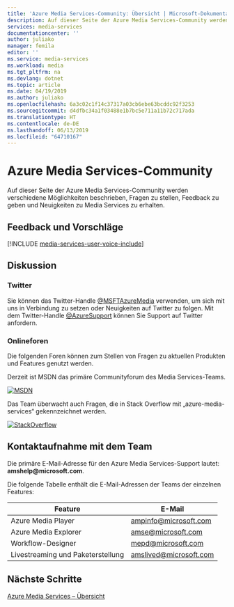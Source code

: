 ```yaml
---
title: 'Azure Media Services-Community: Übersicht | Microsoft-Dokumentation'
description: Auf dieser Seite der Azure Media Services-Community werden verschiedene Möglichkeiten beschrieben, Fragen zu stellen, Feedback zu geben und Neuigkeiten zu Media Services zu erhalten.
services: media-services
documentationcenter: ''
author: juliako
manager: femila
editor: ''
ms.service: media-services
ms.workload: media
ms.tgt_pltfrm: na
ms.devlang: dotnet
ms.topic: article
ms.date: 04/19/2019
ms.author: juliako
ms.openlocfilehash: 6a3c02c1f14c37317a03cb6ebe63bcddc92f3253
ms.sourcegitcommit: d4dfbc34a1f03488e1b7bc5e711a11b72c717ada
ms.translationtype: HT
ms.contentlocale: de-DE
ms.lasthandoff: 06/13/2019
ms.locfileid: "64710167"
---
```

# <a name="azure-media-services-community"></a>Azure Media Services-Community  

Auf dieser Seite der Azure Media Services-Community werden verschiedene Möglichkeiten beschrieben, Fragen zu stellen, Feedback zu geben und Neuigkeiten zu Media Services zu erhalten.

## <a name="provide-feedback-and-make-suggestions"></a>Feedback und Vorschläge

[!INCLUDE [media-services-user-voice-include](../../../includes/media-services-user-voice-include.md)]

## <a name="discussion"></a>Diskussion

### <a name="twitter"></a>Twitter

Sie können das Twitter-Handle [@MSFTAzureMedia](https://twitter.com/MSFTAzureMedia) verwenden, um sich mit uns in Verbindung zu setzen oder Neuigkeiten auf Twitter zu folgen. Mit dem Twitter-Handle [@AzureSupport](https://twitter.com/azuresupport) können Sie Support auf Twitter anfordern.  

### <a name="online-forums"></a>Onlineforen

Die folgenden Foren können zum Stellen von Fragen zu aktuellen Produkten und Features genutzt werden.

Derzeit ist MSDN das primäre Communityforum des Media Services-Teams.

[![MSDN](./media/media-services-community/msdn.png)](https://social.msdn.microsoft.com/forums/azure/home?forum=MediaServices) 

Das Team überwacht auch Fragen, die in Stack Overflow mit „azure-media-services“ gekennzeichnet werden.

[![StackOverflow](./media/media-services-community/stack-overflow.png)](https://stackoverflow.com/questions/tagged/azure-media-services) 

## <a name="contact-the-team"></a>Kontaktaufnahme mit dem Team

Die primäre E-Mail-Adresse für den Azure Media Services-Support lautet: **amshelp\@microsoft.com**.

Die folgende Tabelle enthält die E-Mail-Adressen der Teams der einzelnen Features:

| Feature | E-Mail |
| --- | --- |
| Azure Media Player |ampinfo@microsoft.com |
| Azure Media Explorer |amse@microsoft.com |
| Workflow-Designer |mepd@microsoft.com |
| Livestreaming und Paketerstellung |amslived@microsoft.com |

## <a name="next-steps"></a>Nächste Schritte

[Azure Media Services – Übersicht](media-services-overview.md)
